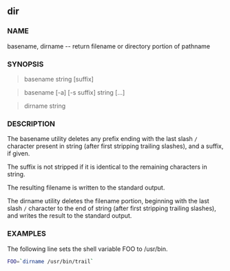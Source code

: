 ## dir


### NAME

basename, dirname -- return filename or directory portion of pathname


### SYNOPSIS

> basename string [suffix]

> basename [-a] [-s suffix] string [...]

> dirname string

### DESCRIPTION

The basename utility deletes any prefix ending with the last slash `/` character present in string (after first stripping trailing slashes), and a suffix, if given.  

The suffix is not stripped if it is identical to the remaining characters in string. 

The resulting filename is written to the standard output. 

The dirname utility deletes the filename portion, beginning with the last slash `/` character to the end of string (after first stripping trailing slashes), and writes the result to the standard output.


### EXAMPLES

The following line sets the shell variable FOO to /usr/bin.

```bash
FOO=`dirname /usr/bin/trail`
```
